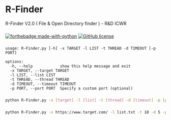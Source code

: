 # R-Finder
R-Finder V2.0 ( File &amp; Open Directory finder ) - R&amp;D ICWR
###
[![forthebadge made-with-python](http://ForTheBadge.com/images/badges/made-with-python.svg)](https://www.python.org/) [![GitHub license](https://img.shields.io/github/license/Naereen/StrapDown.js.svg)](https://github.com/Naereen/StrapDown.js/blob/master/LICENSE)
###
```
usage: R-Finder.py [-h] -x TARGET -l LIST -t THREAD -d TIMEOUT [-p PORT]

options:
  -h, --help            show this help message and exit
  -x TARGET, --target TARGET
  -l LIST, --list LIST
  -t THREAD, --thread THREAD
  -d TIMEOUT, --timeout TIMEOUT
  -p PORT, --port PORT  Specify a custom port (optional)
```
###
```bash
python R-Finder.py -x [target] -l [list] -t [thread] -d [timeout] -p [port]
```
###
```bash
python R-Finder.py -x https://www.target.com/ -l list.txt -t 10 -d 5 -p 443
```
